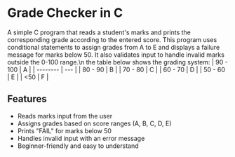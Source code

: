 # Grade Checker in C

A simple C program that reads a student's marks and prints the corresponding grade according to the entered score. This program uses conditional statements to assign grades from A to E and displays a failure message for marks below 50. It also validates input to handle invalid marks outside the 0-100 range.\n
the table below shows the grading system:
| 90 - 100 | A   |
| -------- | --- |
| 80 - 90  | B   |
| 70 - 80  | C   |
| 60 - 70  | D   |
| 50 - 60  | E   |
| <50      | F   |



## Features

- Reads marks input from the user
- Assigns grades based on score ranges (A, B, C, D, E)
- Prints "FAIL" for marks below 50
- Handles invalid input with an error message
- Beginner-friendly and easy to understand
